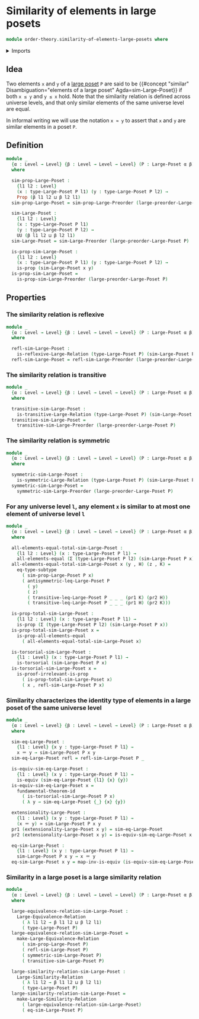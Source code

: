 # Similarity of elements in large posets

```agda
module order-theory.similarity-of-elements-large-posets where
```

<details><summary>Imports</summary>

```agda
open import foundation.dependent-pair-types
open import foundation.equivalences
open import foundation.fundamental-theorem-of-identity-types
open import foundation.identity-types
open import foundation.large-binary-relations
open import foundation.large-equivalence-relations
open import foundation.large-similarity-relations
open import foundation.propositions
open import foundation.subtypes
open import foundation.torsorial-type-families
open import foundation.universe-levels

open import order-theory.large-posets
open import order-theory.similarity-of-elements-large-preorders
```

</details>

## Idea

Two elements `x` and `y` of a [large poset](order-theory.large-posets.md) `P`
are said to be
{{#concept "similar" Disambiguation="elements of a large poset" Agda=sim-Large-Poset}}
if both `x ≤ y` and `y ≤ x` hold. Note that the similarity relation is defined
across universe levels, and that only similar elements of the same universe
level are equal.

In informal writing we will use the notation `x ≈ y` to assert that `x` and `y`
are similar elements in a poset `P`.

## Definition

```agda
module _
  {α : Level → Level} {β : Level → Level → Level} (P : Large-Poset α β)
  where

  sim-prop-Large-Poset :
    {l1 l2 : Level}
    (x : type-Large-Poset P l1) (y : type-Large-Poset P l2) →
    Prop (β l1 l2 ⊔ β l2 l1)
  sim-prop-Large-Poset = sim-prop-Large-Preorder (large-preorder-Large-Poset P)

  sim-Large-Poset :
    {l1 l2 : Level}
    (x : type-Large-Poset P l1)
    (y : type-Large-Poset P l2) →
    UU (β l1 l2 ⊔ β l2 l1)
  sim-Large-Poset = sim-Large-Preorder (large-preorder-Large-Poset P)

  is-prop-sim-Large-Poset :
    {l1 l2 : Level}
    (x : type-Large-Poset P l1) (y : type-Large-Poset P l2) →
    is-prop (sim-Large-Poset x y)
  is-prop-sim-Large-Poset =
    is-prop-sim-Large-Preorder (large-preorder-Large-Poset P)
```

## Properties

### The similarity relation is reflexive

```agda
module _
  {α : Level → Level} {β : Level → Level → Level} (P : Large-Poset α β)
  where

  refl-sim-Large-Poset :
    is-reflexive-Large-Relation (type-Large-Poset P) (sim-Large-Poset P)
  refl-sim-Large-Poset = refl-sim-Large-Preorder (large-preorder-Large-Poset P)
```

### The similarity relation is transitive

```agda
module _
  {α : Level → Level} {β : Level → Level → Level} (P : Large-Poset α β)
  where

  transitive-sim-Large-Poset :
    is-transitive-Large-Relation (type-Large-Poset P) (sim-Large-Poset P)
  transitive-sim-Large-Poset =
    transitive-sim-Large-Preorder (large-preorder-Large-Poset P)
```

### The similarity relation is symmetric

```agda
module _
  {α : Level → Level} {β : Level → Level → Level} (P : Large-Poset α β)
  where

  symmetric-sim-Large-Poset :
    is-symmetric-Large-Relation (type-Large-Poset P) (sim-Large-Poset P)
  symmetric-sim-Large-Poset =
    symmetric-sim-Large-Preorder (large-preorder-Large-Poset P)
```

### For any universe level `l`, any element `x` is similar to at most one element of universe level `l`

```agda
module _
  {α : Level → Level} {β : Level → Level → Level} (P : Large-Poset α β)
  where

  all-elements-equal-total-sim-Large-Poset :
    {l1 l2 : Level} (x : type-Large-Poset P l1) →
    all-elements-equal (Σ (type-Large-Poset P l2) (sim-Large-Poset P x))
  all-elements-equal-total-sim-Large-Poset x (y , H) (z , K) =
    eq-type-subtype
      ( sim-prop-Large-Poset P x)
      ( antisymmetric-leq-Large-Poset P
        ( y)
        ( z)
        ( transitive-leq-Large-Poset P _ _ _ (pr1 K) (pr2 H))
        ( transitive-leq-Large-Poset P _ _ _ (pr1 H) (pr2 K)))

  is-prop-total-sim-Large-Poset :
    {l1 l2 : Level} (x : type-Large-Poset P l1) →
    is-prop (Σ (type-Large-Poset P l2) (sim-Large-Poset P x))
  is-prop-total-sim-Large-Poset x =
    is-prop-all-elements-equal
      ( all-elements-equal-total-sim-Large-Poset x)

  is-torsorial-sim-Large-Poset :
    {l1 : Level} (x : type-Large-Poset P l1) →
    is-torsorial (sim-Large-Poset P x)
  is-torsorial-sim-Large-Poset x =
    is-proof-irrelevant-is-prop
      ( is-prop-total-sim-Large-Poset x)
      ( x , refl-sim-Large-Poset P x)
```

### Similarity characterizes the identity type of elements in a large poset of the same universe level

```agda
module _
  {α : Level → Level} {β : Level → Level → Level} (P : Large-Poset α β)
  where

  sim-eq-Large-Poset :
    {l1 : Level} {x y : type-Large-Poset P l1} →
    x ＝ y → sim-Large-Poset P x y
  sim-eq-Large-Poset refl = refl-sim-Large-Poset P _

  is-equiv-sim-eq-Large-Poset :
    {l1 : Level} (x y : type-Large-Poset P l1) →
    is-equiv (sim-eq-Large-Poset {l1} {x} {y})
  is-equiv-sim-eq-Large-Poset x =
    fundamental-theorem-id
      ( is-torsorial-sim-Large-Poset P x)
      ( λ y → sim-eq-Large-Poset {_} {x} {y})

  extensionality-Large-Poset :
    {l1 : Level} (x y : type-Large-Poset P l1) →
    (x ＝ y) ≃ sim-Large-Poset P x y
  pr1 (extensionality-Large-Poset x y) = sim-eq-Large-Poset
  pr2 (extensionality-Large-Poset x y) = is-equiv-sim-eq-Large-Poset x y

  eq-sim-Large-Poset :
    {l1 : Level} (x y : type-Large-Poset P l1) →
    sim-Large-Poset P x y → x ＝ y
  eq-sim-Large-Poset x y = map-inv-is-equiv (is-equiv-sim-eq-Large-Poset x y)
```

### Similarity in a large poset is a large similarity relation

```agda
module _
  {α : Level → Level} {β : Level → Level → Level} (P : Large-Poset α β)
  where

  large-equivalence-relation-sim-Large-Poset :
    Large-Equivalence-Relation
      ( λ l1 l2 → β l1 l2 ⊔ β l2 l1)
      ( type-Large-Poset P)
  large-equivalence-relation-sim-Large-Poset =
    make-Large-Equivalence-Relation
      ( sim-prop-Large-Poset P)
      ( refl-sim-Large-Poset P)
      ( symmetric-sim-Large-Poset P)
      ( transitive-sim-Large-Poset P)

  large-similarity-relation-sim-Large-Poset :
    Large-Similarity-Relation
      ( λ l1 l2 → β l1 l2 ⊔ β l2 l1)
      ( type-Large-Poset P)
  large-similarity-relation-sim-Large-Poset =
    make-Large-Similarity-Relation
      ( large-equivalence-relation-sim-Large-Poset)
      ( eq-sim-Large-Poset P)
```
